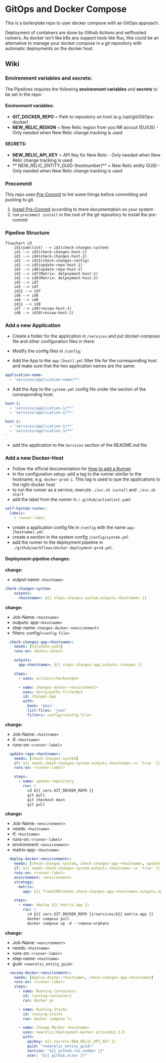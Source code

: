 # GitOps and Docker Compose

This is a boilerplate repo to user docker compose with an GitOps approach.

Deployment of containers are done by Github Actions and selfhosted runners.
As docker isn't like k8s ans support tools like flux, this could be an alternative to manage your
docker compose in a git repository with automatic deployments on the docker host.

## Wiki

### Environment variables and secrets:

The Pipelines requires the following **environment variables** and **secrets** to be set in the repo:

#### Environment variables:

- **GIT_DOCKER_REPO** = Path to repository on host (e.g /opt/git/GitOps-docker)
- **NEW_RELIC_REGION** = New Relic region from you NR accout (EU/US) - Only needed when New Relic change tracking is used

#### SECRETS:

- **NEW_RELIC_API_KEY** = API Key for New Relic - Only needed when New Relic change tracking is used
- \*\* NEW_RELIC_ENTITY_GUID-(hostnumber)\*\* = New Relic entity GUID - Only needed when New Relic change tracking is used

### Precommit

This repo uses [Pre-Commit](https://pre-commit.com/) to lint some things before committing and pushing to git.

1. [Install Pre-Commit](https://pre-commit.com/#install) according to there documentation on your system
1. run `precommit install` in the root of the git repository to install the pre-commit

### Pipeline Structure

```mermaid
flowchart LR
    id1(yamllint) --> id2(check-changes-system)
    id1 --> id3(check-changes-host-1)
    id1 --> id4(check-changes-host-2)
    id1 --> id11(check-changes-config)
    id2 --> id5(update-repo-host-1)
    id2 --> id6(update-repo-host-2)
    id2 --> id7(Matrix: delpoyment-host-1)
    id2 --> id8(Matrix: delpoyment-host-2)
    id5 --> id7
    id3 --> id7
    id11 --> id7
    id6 --> id8
    id4 --> id8
    id11 --> id8
    id7 --> id9(review-host-1)
    id8 --> id10(review-host-2)

```

### Add a new Application

- Create a folder for the application in `/services` and put docker-compose file and other configuration files in there

- Modify the config files in `/config`:

- Add the App to the `app-[host].yml` filter file for the corresponding host and make sure that the two application names are the same:

```yaml
application-name:
  - 'services/application-name/**'
```

- Add the App to the `system.yml` config file under the section of the corresponding host:

```yaml
host-1:
  - 'services/application-1/**'
  - 'services/application-2/**'

host-2:
  - 'services/application-1/**'
  - 'services/application-3/**'
'
```

- add the application to the `Services` section of the README.md file

### Add a new Docker-Host

- Follow the official documentation for [How to add a Runner](https://docs.github.com/en/actions/hosting-your-own-runners/managing-self-hosted-runners/adding-self-hosted-runners#adding-a-self-hosted-runner-to-a-repository)
- In the configuration setup: add a tag to the runner similar to the hostname, e.g. `docker-prod-1`. This tag is used to que the applications to the right docker host
- to run the runner as a service, execute `./svc.sh install` and `./svc.sh start`
- add the label from the runner in `/.github/actionlint.yaml`

```yaml
self-hosted-runner:
  labels:
    - runner-label
```

- create a application config file in `/config` with the name `app-[hostname].yml`
- create a section in the system config `/config/system.yml`
- add the runner to the deployment pipeline in `./github/workflows/docker-deployment-prod.yml`.

#### Deployment-pipeline changes:

**change:**

- output-name: `<hostname>`

```yaml
check-changes-system:
    outputs:
      <hostname>: ${{ steps.changes-system.outputs.<hostname> }}
```

**change:**

- Job-Name: `<hostname>`
- outputs: app-`<hostname>`
- step-name: `changes-docker-<environment>`
- filters: config/`<config-file>`

```yaml
  check-changes-app-<hostname>:
    needs: [validate-yaml]
    runs-on: ubuntu-latest

    outputs:
      app-<hostname>: ${{ steps.changes-app.outputs.changes }}

    steps:
      - uses: actions/checkout@v4

      - name: changes-docker-<environment>
        uses: dorny/paths-filter@v3
        id: changes-app
        with:
          base: 'main'
          list-files: 'json'
          filters: config/<config-file>
```

**change:**

- Job-Name: `<hostname>`
- if: `<hostname>`
- runs-on: `<runner-label>`

```yaml
  update-repo-<hostname>:
    needs: [check-changes-system]
    if: ${{ needs.check-changes-system.outputs.<hostname> == 'true' }}
    runs-on: <runner-label>

    steps:
      - name: update-repository
        run: |
          cd ${{ vars.GIT_DOCKER_REPO }}
          git pull
          git checkout main
          git pull
```

**change:**

- Job-Name: `<environment>`
- needs: `<hostname>`
- if: `<hostname>`
- runs-on: `<runner-label>`
- environment: `<environment>`
- matrix-app: `<hostname>`

```yaml
  deploy-docker-<environment>:
    needs: [check-changes-system, check-changes-app-<hostname>, update-repo-<hostname>]
    if: ${{ needs.check-changes-system.outputs.<hostname> == 'true' }}
    runs-on: <runner-label>
    environment: <environment>
    strategy:
      matrix:
        app: ${{ fromJSON(needs.check-changes-app-<hostname>.outputs.app-<hostname>) }}

    steps:
      - name: deploy ${{ matrix.app }}
        run: |
          cd ${{ vars.GIT_DOCKER_REPO }}/services/${{ matrix.app }}
          docker compose pull
          docker compose up -d --remove-orphans
```

**change:**

- Job-Name: `<environment>`
- needs: `<hostname>`
- runs-on: `<runner-label>`
- step-name: `<hostname>`
- guid: `<newrelic_entity_guid>`

```yaml
  review-docker-<environment>:
    needs: [deploy-docker-<hostname>, check-changes-app-<hostname>]
    runs-on: <runner-label>
    steps:
      - name: Running Containers
        id: running-containers
        run: docker ps

      - name: Running Stacks
        id: running-stacks
        run: docker compose ls

      - name: Change Marker <hostname>
        uses: newrelic/deployment-marker-action@v2.3.0
        with:
          apiKey: ${{ secrets.NEW_RELIC_API_KEY }}
          guid: "<newrelic_entity_guid>"
          version: "${{ github.run_number }}"
          user: "${{ github.actor }}"
```
